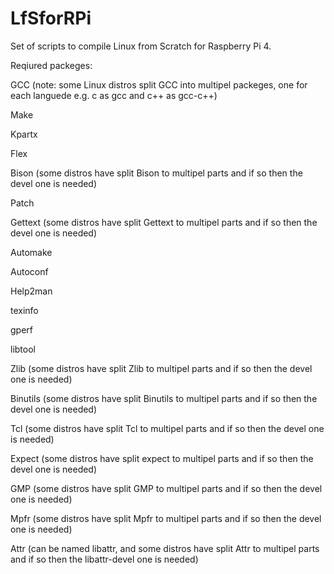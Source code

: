 # LfSforRPi
Set of scripts to compile Linux from Scratch for Raspberry Pi 4.

Reqiured packeges:

GCC (note: some Linux distros split GCC into multipel packeges, one for each languede e.g. c as gcc and c++ as gcc-c++)

Make

Kpartx

Flex

Bison (some distros have split Bison to multipel parts and if so then the devel one is needed)

Patch

Gettext (some distros have split Gettext to multipel parts and if so then the devel one is needed)

Automake

Autoconf

Help2man

texinfo

gperf

libtool

Zlib (some distros have split Zlib to multipel parts and if so then the devel one is needed)

Binutils (some distros have split Binutils to multipel parts and if so then the devel one is needed)

Tcl (some distros have split Tcl to multipel parts and if so then the devel one is needed)

Expect (some distros have split expect to multipel parts and if so then the devel one is needed)

GMP (some distros have split GMP to multipel parts and if so then the devel one is needed)

Mpfr (some distros have split Mpfr to multipel parts and if so then the devel one is needed)

Attr (can be named libattr, and some distros have split Attr to multipel parts and if so then the libattr-devel one is needed)
